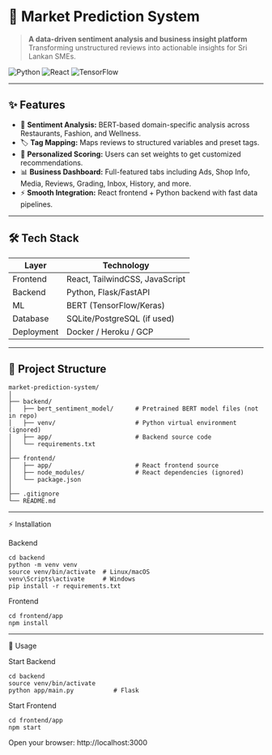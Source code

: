 # 🌟 Market Prediction System

> **A data-driven sentiment analysis and business insight platform**  
> Transforming unstructured reviews into actionable insights for Sri Lankan SMEs.  

![Python](https://img.shields.io/badge/python-3.11-blue) ![React](https://img.shields.io/badge/react-18-blue) ![TensorFlow](https://img.shields.io/badge/tensorflow-2.13-orange)  

---

## ✨ Features

- 💬 **Sentiment Analysis:** BERT-based domain-specific analysis across Restaurants, Fashion, and Wellness.  
- 🏷 **Tag Mapping:** Maps reviews to structured variables and preset tags.  
- 🎯 **Personalized Scoring:** Users can set weights to get customized recommendations.  
- 📊 **Business Dashboard:** Full-featured tabs including Ads, Shop Info, Media, Reviews, Grading, Inbox, History, and more.  
- ⚡ **Smooth Integration:** React frontend + Python backend with fast data pipelines.  

---

## 🛠 Tech Stack

| Layer | Technology |
|-------|------------|
| Frontend | React, TailwindCSS, JavaScript |
| Backend | Python, Flask/FastAPI |
| ML | BERT (TensorFlow/Keras) |
| Database | SQLite/PostgreSQL (if used) |
| Deployment | Docker / Heroku / GCP |

---

## 📁 Project Structure
```
market-prediction-system/
│
├── backend/
│   ├── bert_sentiment_model/      # Pretrained BERT model files (not in repo)
│   ├── venv/                      # Python virtual environment (ignored)
│   ├── app/                       # Backend source code
│   └── requirements.txt
│
├── frontend/
│   ├── app/                       # React frontend source
│   ├── node_modules/              # React dependencies (ignored)
│   └── package.json
│
├── .gitignore
└── README.md
```
---

⚡ Installation

Backend
```
cd backend
python -m venv venv
source venv/bin/activate  # Linux/macOS
venv\Scripts\activate     # Windows
pip install -r requirements.txt
```
Frontend
```
cd frontend/app
npm install
```
---

🚀 Usage

Start Backend
```
cd backend
source venv/bin/activate
python app/main.py           # Flask
```

Start Frontend
```
cd frontend/app
npm start
```
Open your browser: http://localhost:3000
